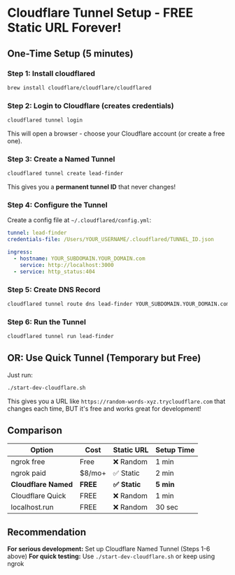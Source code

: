 # Cloudflare Tunnel Setup - FREE Static URL Forever!

## One-Time Setup (5 minutes)

### Step 1: Install cloudflared
```bash
brew install cloudflare/cloudflare/cloudflared
```

### Step 2: Login to Cloudflare (creates credentials)
```bash
cloudflared tunnel login
```
This will open a browser - choose your Cloudflare account (or create a free one).

### Step 3: Create a Named Tunnel
```bash
cloudflared tunnel create lead-finder
```
This gives you a **permanent tunnel ID** that never changes!

### Step 4: Configure the Tunnel
Create a config file at `~/.cloudflared/config.yml`:
```yaml
tunnel: lead-finder
credentials-file: /Users/YOUR_USERNAME/.cloudflared/TUNNEL_ID.json

ingress:
  - hostname: YOUR_SUBDOMAIN.YOUR_DOMAIN.com
    service: http://localhost:3000
  - service: http_status:404
```

### Step 5: Create DNS Record
```bash
cloudflared tunnel route dns lead-finder YOUR_SUBDOMAIN.YOUR_DOMAIN.com
```

### Step 6: Run the Tunnel
```bash
cloudflared tunnel run lead-finder
```

## OR: Use Quick Tunnel (Temporary but Free)

Just run:
```bash
./start-dev-cloudflare.sh
```

This gives you a URL like `https://random-words-xyz.trycloudflare.com` that changes each time, BUT it's free and works great for development!

## Comparison

| Option | Cost | Static URL | Setup Time |
|--------|------|------------|------------|
| ngrok free | Free | ❌ Random | 1 min |
| ngrok paid | $8/mo+ | ✅ Static | 2 min |
| **Cloudflare Named** | **FREE** | **✅ Static** | **5 min** |
| Cloudflare Quick | FREE | ❌ Random | 1 min |
| localhost.run | FREE | ❌ Random | 30 sec |

## Recommendation

**For serious development:** Set up Cloudflare Named Tunnel (Steps 1-6 above)
**For quick testing:** Use `./start-dev-cloudflare.sh` or keep using ngrok
